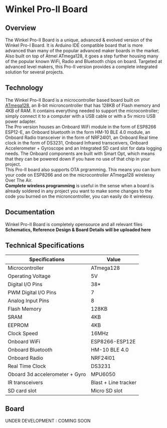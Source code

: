 # Winkel Pro-II Board

## Overview
The Winkel Pro-II Board is a unique, advanced & evolved version of the Winkel Pro-I Board. It is Arduino IDE compatible board that is more advanced than many of the popular advanced maker boards in the market. Also built on top of Atmel ATmega128, it goes a step further housing many of the popular known WiFi, Radio and Bluetooth chips on board. Targeted at advanced level makers, this Pro-II version provides a complete integrated solution for several projects.

## Technology
The Winkel Pro-II Board is a microcontroller based board built on [ATmega128](https://www.google.com), an 8-bit microncontroller that has 128KB of Flash memory and 4KB of RAM. It contains everything needed to support the microcontroller; simply connect it to a computer with a USB cable or with a 5v micro USB power adapter.  
The Pro version houses an Onboard WiFi module in the form of ESP8266 ESP12-E, an Onboard bluetooth in the form HM-10 BLE 4.0 module, an Onboard Radio transceiver in the form of NRF24l01, an Onboard Real time clock in the form of DS3231, Onboard Infrared transceivers, Onboard Accelerometer + Gyroscope and an Integrated SD card slot for data logging needs. The Onboard components are built with Smart Opt, which means that they can be powered down if you have no use of that chip in your project.  
This Pro-II board also supports OTA prgramming. This means you can burn your code on ESP8266 and on the microcontroller ATmega128 wirelessy Over The Air.  
**Complete wireless programming** is useful in the sense when a board is already soldered in any project you want to make some changes to the code you burned on the microncontroller, you can easily do it wirelessy.

## Documentation
Winkel Pro-II Board is completely opensource and all relevant files **Schematics, Reference Design & Board Details will be uploaded here**

## Technical Specifications
| Specifications  | Value            |
| ------- | ---------------- |
| Microcontroller  | ATmega128 |
| Operating Voltage	 | 5V |
| Digital I/O Pins | 38* |
| PWM Digital I/O Pins	 | 7 |
| Analog Input Pins	 | 8 |
| Flash Memory	 | 128KB |
| SRAM	 | 4KB |
| EEPROM	 | 4KB |
| Clock Speed	 | 16MHz |
| Onboard WiFi	 | ESP8266-ESP12E |
| Onboard Bluetooth	 | HM-10 BLE 4.0 |
| Onboard Radio	 | NRF24l01 |
| Real Time Clock	 | DS3231 |
| Oboard 3d accelerometer + Gyro	 | MPU6050 |
| IR transceivers	 | Blast + Line tracker |
| SD card slot	 | Micro SD slot |

## Board
UNDER DEVELOPMENT : COMING SOON
